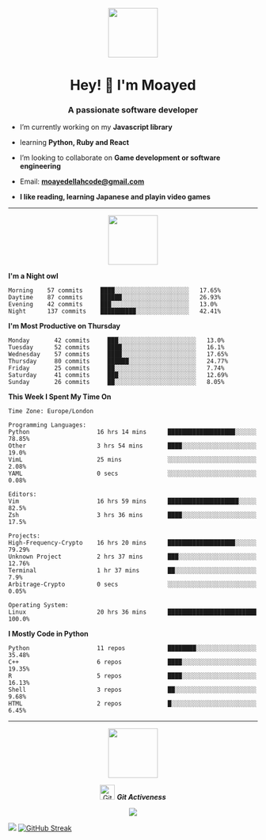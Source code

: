 <p align="center">
<img src="https://github.com/Moayed-Ellah/Moayed-Ellah/blob/bb66bcd2d56ca989f1324b39e11a94dd81c0b7b4/69-eye-outline%20(1).gif" width="100px" height="100px">
</p>
<h1 align="center">Hey! 👋 I'm Moayed</h1>

<h3 align="center">A passionate software developer</h3>
             
- I’m currently working on my **Javascript library**

- learning **Python, Ruby and React**

- I’m looking to collaborate on **Game development or software engineering**

- Email: **moayedellahcode@gmail.com**

- **I like reading, learning Japanese and playin video games**

<!--START_SECTION:waka-->
 <hr>
<p align="center">
<img src="https://github.com/Moayed-Ellah/Moayed-Ellah/blob/ab89f2afe7e269fcc5c17ab8de149df0a65156a5/45-clock-time-outline.gif" width="100px" height="100px">
</p>

**I'm a Night owl** 

```text
Morning    57 commits     ████░░░░░░░░░░░░░░░░░░░░░   17.65% 
Daytime    87 commits     ██████░░░░░░░░░░░░░░░░░░░   26.93% 
Evening    42 commits     ███░░░░░░░░░░░░░░░░░░░░░░   13.0% 
Night      137 commits    ██████████░░░░░░░░░░░░░░░   42.41%

```
**I'm Most Productive on Thursday** 

```text
Monday       42 commits     ███░░░░░░░░░░░░░░░░░░░░░░   13.0% 
Tuesday      52 commits     ████░░░░░░░░░░░░░░░░░░░░░   16.1% 
Wednesday    57 commits     ████░░░░░░░░░░░░░░░░░░░░░   17.65% 
Thursday     80 commits     ██████░░░░░░░░░░░░░░░░░░░   24.77% 
Friday       25 commits     ██░░░░░░░░░░░░░░░░░░░░░░░   7.74% 
Saturday     41 commits     ███░░░░░░░░░░░░░░░░░░░░░░   12.69% 
Sunday       26 commits     ██░░░░░░░░░░░░░░░░░░░░░░░   8.05%

```


**This Week I Spent My Time On** 

```text
Time Zone: Europe/London

Programming Languages: 
Python                   16 hrs 14 mins      ███████████████████░░░░░░   78.85% 
Other                    3 hrs 54 mins       ████░░░░░░░░░░░░░░░░░░░░░   19.0% 
VimL                     25 mins             ░░░░░░░░░░░░░░░░░░░░░░░░░   2.08% 
YAML                     0 secs              ░░░░░░░░░░░░░░░░░░░░░░░░░   0.08%

Editors: 
Vim                      16 hrs 59 mins      ████████████████████░░░░░   82.5% 
Zsh                      3 hrs 36 mins       ████░░░░░░░░░░░░░░░░░░░░░   17.5%

Projects: 
High-Frequency-Crypto    16 hrs 20 mins      ███████████████████░░░░░░   79.29% 
Unknown Project          2 hrs 37 mins       ███░░░░░░░░░░░░░░░░░░░░░░   12.76% 
Terminal                 1 hr 37 mins        ██░░░░░░░░░░░░░░░░░░░░░░░   7.9% 
Arbitrage-Crypto         0 secs              ░░░░░░░░░░░░░░░░░░░░░░░░░   0.05%

Operating System: 
Linux                    20 hrs 36 mins      █████████████████████████   100.0%

```

**I Mostly Code in Python** 

```text
Python                   11 repos            ████████░░░░░░░░░░░░░░░░░   35.48% 
C++                      6 repos             ████░░░░░░░░░░░░░░░░░░░░░   19.35% 
R                        5 repos             ████░░░░░░░░░░░░░░░░░░░░░   16.13% 
Shell                    3 repos             ██░░░░░░░░░░░░░░░░░░░░░░░   9.68% 
HTML                     2 repos             █░░░░░░░░░░░░░░░░░░░░░░░░   6.45%

```


<hr>
<!--END_SECTION:waka-->
<p align="center">
<img src="https://github.com/Moayed-Ellah/Moayed-Ellah/blob/ecd0dbb040787fcc141b18efd30260a94f77af36/1144-woodpecker-outline.gif" width="100px" height="100px">
</p>


  <p align="center">
 <img src="https://media.giphy.com/media/W5eoZHPpUx9sapR0eu/giphy.gif" width="30px" alt="Git"/>&nbsp;<i><b>Git Activeness</b></i></p>


<p align="center">
<img src="https://github-profile-trophy.vercel.app/?username=Moayed-Ellah&theme=juicyfresh&no-bg=true" /></p>

[![](https://github-readme-stats.vercel.app/api?username=Moayed-Ellah&show_icons=tru&theme=dark&count_private=true&hide_border=true&locale=en)](https://github.com/Moayed-Ellah)
[![GitHub Streak](https://github-readme-streak-stats.herokuapp.com/?user=Moayed-ellah&theme=dark&hide_border=true&locale=en)](https://github.com/Moayed-ellah/github-readme-streak-stats)





